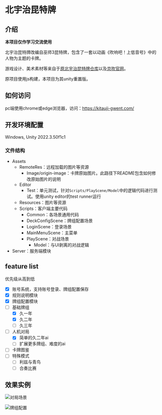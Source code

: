 # 北宇治昆特牌
## 介绍
<b>本项目仅作学习交流使用</b>

北宇治昆特牌改编自巫师3昆特牌，包含了一套以动画《吹响吧！上低音号》中的人物为主题的卡牌。

游戏设计、美术素材等来自于[原北宇治昆特牌仓库](https://github.com/kitauji-gwent/kitauji-gwent)以及[京吹官网](https://www.kyotoanimation.co.jp/shop/kitaujisuibu/#character)。

原项目使用js构建，本项目为其unity重置版。

## 如何访问
pc端使用chrome或edge浏览器，访问：https://kitauji-gwent.com/

## 开发环境配置
Windows, Unity 2022.3.50f1c1

### 文件结构
- Assets
    - RemoteRes：远程加载的图片等资源
        - Image/origin-image：卡牌原始图片。此路径下README包含如何修改原始图片的说明
    - Editor
        - Test：单元测试，针对`Scripts/PlayScene/Model`中的逻辑代码进行测试。使用unity editor的test runner运行
    - Resources：图片等资源
    - Scripts：客户端主要代码
        - Common：各场景通用代码
        - DeckConfigScene：牌组配置场景
        - LoginScene：登录场景
        - MainMenuScene：主菜单
        - PlayScene：对战场景
            - Model：与UI剥离的对战逻辑
- Server：服务端模块

## feature list
优先级从高到低
- [x] 账号系统，支持账号登录、牌组配置保存
- [x] 规则说明模块
- [x] 牌组配置模块
- [ ] 基础牌组
   - [x] 久一年
   - [x] 久二年
   - [ ] 久三年
- [ ] 人机对局
   - [x] 简单的久二年ai
   - [ ] 扩展更多牌组、难度的ai
- [ ] 卡牌图鉴
- [ ] 特殊模式
   - [ ] 利兹与青鸟
   - [ ] 合奏比赛

## 效果实例
![对局场景](docs/play_scene.png "对局场景")

![牌组配置](docs/deck_config.png "牌组配置")
